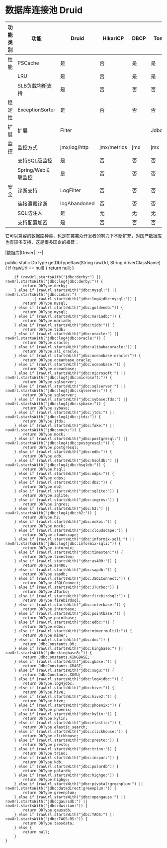 # 数据库连接池 Druid

|功能类别|功能|Druid|HikariCP|DBCP|Tomcat-jdbc|C3P0|
|--|--|--|--|--|--|--|
|性能|PSCache|是|否|是|是|是|
||LRU|是|否|是|是|是|
||SLB负载均衡支持|是|否|否|否|否|
|稳定性|ExceptionSorter|是|否|否|否|否|
|扩展|扩展|Filter|||JdbcIntercepter||
|监控|监控方式|jmx/log/http|jmx/metrics|jmx|jmx|jmx|
||支持SQL级监控|是|否|否|否|否|
||Spring/Web关联监控|是|否|否|否|否|
|安全|诊断支持|LogFilter|否|否|否|否|
||连接泄露诊断|logAbandoned|否|否|否|
||SQL防注入|是|无|无|无|无|
||支持配置加密|是|否|否|否|否|

它可以兼容的数据库种类，也是在芸芸众开发者的努力下不断扩充，对国产数据库也有较多支持，这是很多国企的福音：


|数据库|Driver|
|--|



public static DbType getDbTypeRaw(String rawUrl, String driverClassName) {
        if (rawUrl == null) {
            return null;
        }

        if (rawUrl.startsWith("jdbc:derby:") || rawUrl.startsWith("jdbc:log4jdbc:derby:")) {
            return DbType.derby;
        } else if (rawUrl.startsWith("jdbc:mysql:") || rawUrl.startsWith("jdbc:cobar:")
                || rawUrl.startsWith("jdbc:log4jdbc:mysql:")) {
            return DbType.mysql;
        } else if (rawUrl.startsWith("jdbc:goldendb:")) {
            return DbType.mysql;
        } else if (rawUrl.startsWith("jdbc:mariadb:")) {
            return DbType.mariadb;
        } else if (rawUrl.startsWith("jdbc:tidb:")) {
            return DbType.tidb;
        } else if (rawUrl.startsWith("jdbc:oracle:") || rawUrl.startsWith("jdbc:log4jdbc:oracle:")) {
            return DbType.oracle;
        } else if (rawUrl.startsWith("jdbc:alibaba:oracle:")) {
            return DbType.ali_oracle;
        } else if (rawUrl.startsWith("jdbc:oceanbase:oracle:")) {
            return DbType.oceanbase_oracle;
        } else if (rawUrl.startsWith("jdbc:oceanbase:")) {
            return DbType.oceanbase;
        } else if (rawUrl.startsWith("jdbc:microsoft:") || rawUrl.startsWith("jdbc:log4jdbc:microsoft:")) {
            return DbType.sqlserver;
        } else if (rawUrl.startsWith("jdbc:sqlserver:") || rawUrl.startsWith("jdbc:log4jdbc:sqlserver:")) {
            return DbType.sqlserver;
        } else if (rawUrl.startsWith("jdbc:sybase:Tds:") || rawUrl.startsWith("jdbc:log4jdbc:sybase:")) {
            return DbType.sybase;
        } else if (rawUrl.startsWith("jdbc:jtds:") || rawUrl.startsWith("jdbc:log4jdbc:jtds:")) {
            return DbType.jtds;
        } else if (rawUrl.startsWith("jdbc:fake:") || rawUrl.startsWith("jdbc:mock:")) {
            return DbType.mock;
        } else if (rawUrl.startsWith("jdbc:postgresql:") || rawUrl.startsWith("jdbc:log4jdbc:postgresql:")) {
            return DbType.postgresql;
        } else if (rawUrl.startsWith("jdbc:edb:")) {
            return DbType.edb;
        } else if (rawUrl.startsWith("jdbc:hsqldb:") || rawUrl.startsWith("jdbc:log4jdbc:hsqldb:")) {
            return DbType.hsql;
        } else if (rawUrl.startsWith("jdbc:odps:")) {
            return DbType.odps;
        } else if (rawUrl.startsWith("jdbc:db2:")) {
            return DbType.db2;
        } else if (rawUrl.startsWith("jdbc:sqlite:")) {
            return DbType.sqlite;
        } else if (rawUrl.startsWith("jdbc:ingres:")) {
            return DbType.ingres;
        } else if (rawUrl.startsWith("jdbc:h2:") || rawUrl.startsWith("jdbc:log4jdbc:h2:")) {
            return DbType.h2;
        } else if (rawUrl.startsWith("jdbc:mckoi:")) {
            return DbType.mock;
        } else if (rawUrl.startsWith("jdbc:cloudscape:")) {
            return DbType.cloudscape;
        } else if (rawUrl.startsWith("jdbc:informix-sqli:") || rawUrl.startsWith("jdbc:log4jdbc:informix-sqli:")) {
            return DbType.informix;
        } else if (rawUrl.startsWith("jdbc:timesten:")) {
            return DbType.timesten;
        } else if (rawUrl.startsWith("jdbc:as400:")) {
            return DbType.as400;
        } else if (rawUrl.startsWith("jdbc:sapdb:")) {
            return DbType.sapdb;
        } else if (rawUrl.startsWith("jdbc:JSQLConnect:")) {
            return DbType.JSQLConnect;
        } else if (rawUrl.startsWith("jdbc:JTurbo:")) {
            return DbType.JTurbo;
        } else if (rawUrl.startsWith("jdbc:firebirdsql:")) {
            return DbType.firebirdsql;
        } else if (rawUrl.startsWith("jdbc:interbase:")) {
            return DbType.interbase;
        } else if (rawUrl.startsWith("jdbc:pointbase:")) {
            return DbType.pointbase;
        } else if (rawUrl.startsWith("jdbc:edbc:")) {
            return DbType.edbc;
        } else if (rawUrl.startsWith("jdbc:mimer:multi1:")) {
            return DbType.mimer;
        } else if (rawUrl.startsWith("jdbc:dm:")) {
            return JdbcConstants.DM;
        } else if (rawUrl.startsWith("jdbc:kingbase:") || rawUrl.startsWith("jdbc:kingbase8:")) {
            return JdbcConstants.KINGBASE;
        } else if (rawUrl.startsWith("jdbc:gbase:")) {
            return JdbcConstants.GBASE;
        } else if (rawUrl.startsWith("jdbc:xugu:")) {
            return JdbcConstants.XUGU;
        } else if (rawUrl.startsWith("jdbc:log4jdbc:")) {
            return DbType.log4jdbc;
        } else if (rawUrl.startsWith("jdbc:hive:")) {
            return DbType.hive;
        } else if (rawUrl.startsWith("jdbc:hive2:")) {
            return DbType.hive;
        } else if (rawUrl.startsWith("jdbc:phoenix:")) {
            return DbType.phoenix;
        } else if (rawUrl.startsWith("jdbc:kylin:")) {
            return DbType.kylin;
        } else if (rawUrl.startsWith("jdbc:elastic:")) {
            return DbType.elastic_search;
        } else if (rawUrl.startsWith("jdbc:clickhouse:")) {
            return DbType.clickhouse;
        } else if (rawUrl.startsWith("jdbc:presto:")) {
            return DbType.presto;
        } else if (rawUrl.startsWith("jdbc:trino:")) {
            return DbType.trino;
        } else if (rawUrl.startsWith("jdbc:inspur:")) {
            return DbType.kdb;
        } else if (rawUrl.startsWith("jdbc:polardb")) {
            return DbType.polardb;
        } else if (rawUrl.startsWith("jdbc:highgo:")) {
            return DbType.highgo;
        } else if (rawUrl.startsWith("jdbc:pivotal:greenplum:") || rawUrl.startsWith("jdbc:datadirect:greenplum:")) {
            return DbType.greenplum;
        } else if (rawUrl.startsWith("jdbc:opengauss:") || rawUrl.startsWith("jdbc:gaussdb:") || rawUrl.startsWith("jdbc:dws:iam:")) {
            return DbType.gaussdb;
        } else if (rawUrl.startsWith("jdbc:TAOS:") || rawUrl.startsWith("jdbc:TAOS-RS:")) {
            return DbType.taosdata;
        } else {
            return null;
        }
    }